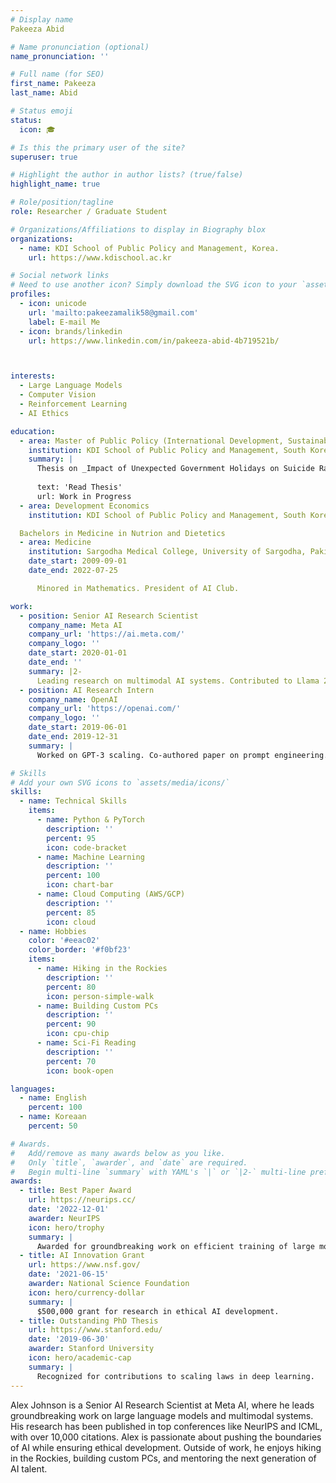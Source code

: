 ```yaml
---
# Display name
Pakeeza Abid

# Name pronunciation (optional)
name_pronunciation: ''

# Full name (for SEO)
first_name: Pakeeza
last_name: Abid

# Status emoji
status:
  icon: 🎓

# Is this the primary user of the site?
superuser: true

# Highlight the author in author lists? (true/false)
highlight_name: true

# Role/position/tagline
role: Researcher / Graduate Student 

# Organizations/Affiliations to display in Biography blox
organizations:
  - name: KDI School of Public Policy and Management, Korea. 
    url: https://www.kdischool.ac.kr

# Social network links
# Need to use another icon? Simply download the SVG icon to your `assets/media/icons/` folder.
profiles:
  - icon: unicode
    url: 'mailto:pakeezamalik58@gmail.com'
    label: E-mail Me
  - icon: brands/linkedin
    url: https://www.linkedin.com/in/pakeeza-abid-4b719521b/



interests:
  - Large Language Models
  - Computer Vision
  - Reinforcement Learning
  - AI Ethics

education:
  - area: Master of Public Policy (International Development, Sustainable Development)
    institution: KDI School of Public Policy and Management, South Korea.
    summary: |
      Thesis on _Impact of Unexpected Government Holidays on Suicide Rate in South Korea_. Supervised by ProfDavid Sungho Park. 
 
      text: 'Read Thesis'
      url: Work in Progress
  - area: Development Economics
    institution: KDI School of Public Policy and Management, South Korea.

  Bachelors in Medicine in Nutrion and Dietetics 
  - area: Medicine
    institution: Sargodha Medical College, University of Sargodha, Pakistan.
    date_start: 2009-09-01
    date_end: 2022-07-25

      Minored in Mathematics. President of AI Club.

work:
  - position: Senior AI Research Scientist
    company_name: Meta AI
    company_url: 'https://ai.meta.com/'
    company_logo: ''
    date_start: 2020-01-01
    date_end: ''
    summary: |2-
      Leading research on multimodal AI systems. Contributed to Llama 2 and other open-source models. 50+ citations in 3 years.
  - position: AI Research Intern
    company_name: OpenAI
    company_url: 'https://openai.com/'
    company_logo: ''
    date_start: 2019-06-01
    date_end: 2019-12-31
    summary: |
      Worked on GPT-3 scaling. Co-authored paper on prompt engineering.

# Skills
# Add your own SVG icons to `assets/media/icons/`
skills:
  - name: Technical Skills
    items:
      - name: Python & PyTorch
        description: ''
        percent: 95
        icon: code-bracket
      - name: Machine Learning
        description: ''
        percent: 100
        icon: chart-bar
      - name: Cloud Computing (AWS/GCP)
        description: ''
        percent: 85
        icon: cloud
  - name: Hobbies
    color: '#eeac02'
    color_border: '#f0bf23'
    items:
      - name: Hiking in the Rockies
        description: ''
        percent: 80
        icon: person-simple-walk
      - name: Building Custom PCs
        description: ''
        percent: 90
        icon: cpu-chip
      - name: Sci-Fi Reading
        description: ''
        percent: 70
        icon: book-open

languages:
  - name: English
    percent: 100
  - name: Koreaan
    percent: 50

# Awards.
#   Add/remove as many awards below as you like.
#   Only `title`, `awarder`, and `date` are required.
#   Begin multi-line `summary` with YAML's `|` or `|2-` multi-line prefix and indent 2 spaces below.
awards:
  - title: Best Paper Award
    url: https://neurips.cc/
    date: '2022-12-01'
    awarder: NeurIPS
    icon: hero/trophy
    summary: |
      Awarded for groundbreaking work on efficient training of large models.
  - title: AI Innovation Grant
    url: https://www.nsf.gov/
    date: '2021-06-15'
    awarder: National Science Foundation
    icon: hero/currency-dollar
    summary: |
      $500,000 grant for research in ethical AI development.
  - title: Outstanding PhD Thesis
    url: https://www.stanford.edu/
    date: '2019-06-30'
    awarder: Stanford University
    icon: hero/academic-cap
    summary: |
      Recognized for contributions to scaling laws in deep learning.
---
```


Alex Johnson is a Senior AI Research Scientist at Meta AI, where he leads groundbreaking work on large language models and multimodal systems. His research has been published in top conferences like NeurIPS and ICML, with over 10,000 citations. Alex is passionate about pushing the boundaries of AI while ensuring ethical development. Outside of work, he enjoys hiking in the Rockies, building custom PCs, and mentoring the next generation of AI talent.
